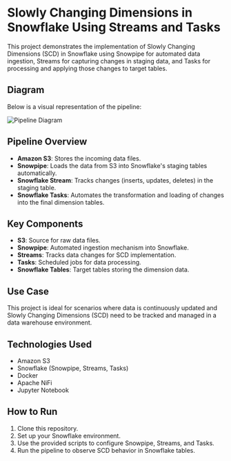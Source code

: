 # Slowly Changing Dimensions in Snowflake Using Streams and Tasks

This project demonstrates the implementation of Slowly Changing Dimensions (SCD) in Snowflake using Snowpipe for automated data ingestion, Streams for capturing changes in staging data, and Tasks for processing and applying those changes to target tables.

## Diagram
Below is a visual representation of the pipeline:

![Pipeline Diagram](images/SCD-PROJECT-STRUCTURE.png)

## Pipeline Overview
- **Amazon S3**: Stores the incoming data files.
- **Snowpipe**: Loads the data from S3 into Snowflake's staging tables automatically.
- **Snowflake Stream**: Tracks changes (inserts, updates, deletes) in the staging table.
- **Snowflake Tasks**: Automates the transformation and loading of changes into the final dimension tables.

## Key Components
- **S3**: Source for raw data files.
- **Snowpipe**: Automated ingestion mechanism into Snowflake.
- **Streams**: Tracks data changes for SCD implementation.
- **Tasks**: Scheduled jobs for data processing.
- **Snowflake Tables**: Target tables storing the dimension data.

## Use Case
This project is ideal for scenarios where data is continuously updated and Slowly Changing Dimensions (SCD) need to be tracked and managed in a data warehouse environment.

## Technologies Used
- Amazon S3
- Snowflake (Snowpipe, Streams, Tasks)
- Docker
- Apache NiFi
- Jupyter Notebook

## How to Run
1. Clone this repository.
2. Set up your Snowflake environment.
3. Use the provided scripts to configure Snowpipe, Streams, and Tasks.
4. Run the pipeline to observe SCD behavior in Snowflake tables.
